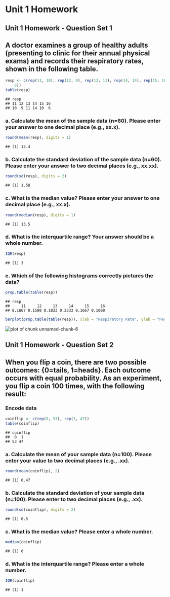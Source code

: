 Unit 1 Homework
=======

Unit 1 Homework - Question Set 1
----
## A doctor examines a group of healthy adults (presenting to clinic for their annual physical exams) and records their respiratory rates, shown in the following table.


```r
resp <- c(rep(11, 10), rep(12, 9), rep(13, 11), rep(14, 14), rep(15, 10), rep(16, 
    6))
table(resp)
```

```
## resp
## 11 12 13 14 15 16 
## 10  9 11 14 10  6
```


### a. Calculate the mean of the sample data (n=60). Please enter your answer to one decimal place (e.g., xx.x). 


```r
round(mean(resp), digits = 1)
```

```
## [1] 13.4
```


### b. Calculate the standard deviation of the sample data (n=60). Please enter your answer to two decimal places (e.g., xx.xx).


```r
round(sd(resp), digits = 2)
```

```
## [1] 1.58
```


### c. What is the median value? Please enter your answer to one decimal place (e.g., xx.x).


```r
round(median(resp), digits = 1)
```

```
## [1] 13.5
```


### d. What is the interquartile range? Your answer should be a whole number. 


```r
IQR(resp)
```

```
## [1] 3
```


### e. Which of the following histograms correctly pictures the data?


```r
prop.table(table(resp))
```

```
## resp
##     11     12     13     14     15     16 
## 0.1667 0.1500 0.1833 0.2333 0.1667 0.1000
```

```r
barplot(prop.table(table(resp)), xlab = "Respiratory Rate", ylab = "Percentage")
```

![plot of chunk unnamed-chunk-6](figure/unnamed-chunk-6.png) 


Unit 1 Homework - Question Set 2
-----
## When you flip a coin, there are two possible outcomes: {0=tails, 1=heads}. Each outcome occurs with equal probability. As an experiment, you flip a coin 100 times, with the following result:

### Encode data

```r
coinflip <- c(rep(0, 53), rep(1, 47))
table(coinflip)
```

```
## coinflip
##  0  1 
## 53 47
```


### a.  Calculate the mean of your sample data (n=100). Please enter your value to two decimal places (e.g., .xx).

```r
round(mean(coinflip), 2)
```

```
## [1] 0.47
```


### b.  Calculate the standard deviation of your sample data (n=100). Please enter to two decimal places (e.g., .xx).

```r
round(sd(coinflip), digits = 2)
```

```
## [1] 0.5
```


### c.  What is the median value? Please enter a whole number.

```r
median(coinflip)
```

```
## [1] 0
```


### d.  What is the interquartile range? Please enter a whole number.

```r
IQR(coinflip)
```

```
## [1] 1
```

